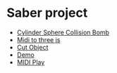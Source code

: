 Saber project
==================
- [Cylinder Sphere Collision Bomb](https://rhy3h.github.io/SaberProject/collision/CylinderSphereBomb.html)
- [Midi to three js](https://rhy3h.github.io/SaberProject/midi/miditest.html)
- [Cut Object](https://rhy3h.github.io/SaberProject/slice/slicetest.html)
- [Demo](https://rhy3h.github.io/SaberProject/Demo/index.html)
- [MIDI Play](https://rhy3h.github.io/SaberProject/midiplay/index.html)
